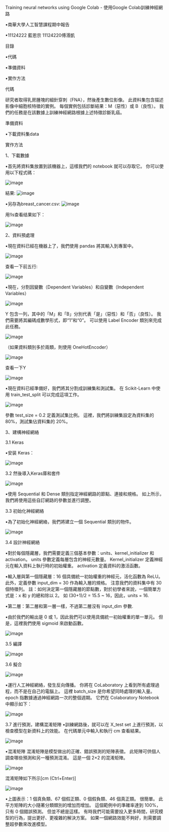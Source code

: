 Training neural networks using Google Colab - 使用Google Colab訓練神經網路

•南華大學人工智慧課程期中報告

•11124222 藍恩宗 11124220傅湣凱

目錄

•代碼

•準備資料

•實作方法

代碼

研究者取得乳房腫塊的細針穿刺（FNA），然後產生數位影像。 此資料集包含描述影像中細胞核特徵的實例。 
每個實例包括診斷結果：M（惡性）或 B（良性）。 我們的任務是在該數據上訓練神經網路根據上述特徵診斷乳癌。

準備資料

•下載資料集data

實作方法

1、下載數據

•首先將資料集放置到該機器上，這樣我們的 notebook 就可以存取它。 你可以使用以下程式碼：

![image](https://github.com/blue99999/AI-class-report/blob/main/1-1.png)

結果:
![image](https://github.com/blue99999/AI-class-report/blob/main/1-2.png)

•另存為breast_cancer.csv:
![image](https://github.com/blue99999/AI-class-report/blob/main/1-3.png)

用!ls查看结果如下：

![image](https://github.com/blue99999/AI-class-report/blob/main/1-4.png)

2、資料預處理

•現在資料已經在機器上了，我們使用 pandas 將其輸入到專案中。

![image](https://github.com/blue99999/AI-class-report/blob/main/2-1.png)

查看一下前五行:

![image](https://github.com/blue99999/AI-class-report/blob/main/2-2.png)

•現在，分割因變數（Dependent Variables）和自變數（Independent Variables）

![image](https://github.com/blue99999/AI-class-report/blob/main/2-3.png)

Y 包含一列，其中的「M」和「B」分別代表「是」（惡性）和「否」（良性）。
我們需要將其編碼成數學形式，即“1”和“0”。 可以使用 Label Encoder 類別來完成此任務。

![image](https://github.com/blue99999/AI-class-report/blob/main/2-4.png)

（如果資料類別多於兩類，則使用 OneHotEncoder）

![image](https://github.com/blue99999/AI-class-report/blob/main/2-5.png)

查看一下Y

![image](https://github.com/blue99999/AI-class-report/blob/main/2-6.png)

•現在資料已經準備好，我們將其分割成訓練集和測試集。 在 Scikit-Learn 中使用 train_test_split 可以完成這項工作。

![image](https://github.com/blue99999/AI-class-report/blob/main/2-7.png)

參數 test_size = 0.2 定義測試集比例。 這裡，我們將訓練集設定為資料集的 80%，測試集佔資料集的 20%。

3、建構神經網絡

3.1 Keras

•安装 Keras：

![image](https://github.com/blue99999/AI-class-report/blob/main/3-1.png)

3.2 然後導入Keras庫和套件

![image](https://github.com/blue99999/AI-class-report/blob/main/3-2.png)

•使用 Sequential 和 Dense 類別指定神經網路的節點、連接和規格。 如上所示，我們將使用這些自訂網路的參數並進行調整。

3.3 初始化神經網絡

•為了初始化神經網絡，我們將建立一個 Sequential 類別的物件。

![image](https://github.com/blue99999/AI-class-report/blob/main/3-3.png)

3.4 設計神經網絡

•對於每個隱藏層，我們需要定義三個基本參數：units、kernel_initializer 和 activation。 units 參數定義每層包含的神經元數量。 Kernel_initializer 定義神經元在輸入資料上執行時的初始權重。 activation 定義資料的激活函數。

•輸入層與第一個隱藏層：16 個具備統一初始權重的神經元，活化函數為 ReLU。 此外，定義參數 input_dim = 30 作為輸入層的規格。 注意我們的資料集中有 30 個特徵列。 註：如何決定第一個隱藏層的節點數，對於初學者來說，一個簡單方式是：x 和 y 的總和除以 2。 如 (30+1)/2 = 15.5 ~ 16，因此，units = 16.

•第二層：第二層和第一層一樣，不過第二層沒有 input_dim 參數.

•由於我們的輸出是 0 或 1，因此我們可以使用具備統一初始權重的單一單元。 但是，這裡我們使用 sigmoid 來啟動函數。

![image](https://github.com/blue99999/AI-class-report/blob/main/3-4.png)

3.5 編譯

![image](https://github.com/blue99999/AI-class-report/blob/main/3-5.png)

3.6 擬合

![image](https://github.com/blue99999/AI-class-report/blob/main/3-6.png)


•運行人工神經網絡，發生反向傳播。 你將在 CoLaboratory 上看到所有處理過程，而不是在自己的電腦上。
這裡 batch_size 是你希望同時處理的輸入量。 epoch 指數據通過神經網路一次的整個週期。 它們在 Colaboratory Notebook 中顯示如下：

![image](https://github.com/blue99999/AI-class-report/blob/main/3-7.png)


3.7 進行預測，建構混淆矩陣
•訓練網路後，就可以在 X_test set 上進行預測，以檢查模型在新資料上的效能。 在代碼單元中輸入和執行 cm 查看結果。

![image](https://github.com/blue99999/AI-class-report/blob/main/3-8.png)

•混淆矩陣
混淆矩陣是模型做出的正確、錯誤預測的矩陣表徵。 此矩陣可供個人調查哪些預測和另一種預測混淆。 這是一個 2×2 的混淆矩陣。

![image](https://github.com/blue99999/AI-class-report/blob/main/3-9.png)

混淆矩陣如下所示[cm (Ctrl+Enter)]

![image](https://github.com/blue99999/AI-class-report/blob/main/3-10.png)

•上圖表示：1 個真負類、67 個假正類、0 個假負類、46 個真正類。 很簡單。 此平方矩陣的大小隨著分類類別的增加而增加。
這個範例中的準確率達到 100%，只有 0 個錯誤預測。 但並不總是這樣。 有時我們可能需要投入更多時間，研究模型的行為，提出更好、更複雜的解決方案。 如果一個網路效能不夠好，則需要調整超參數來改進模型。







